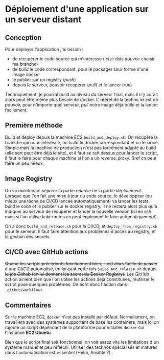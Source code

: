 # Déploiement d'une application sur un serveur distant

## Conception

Pour déployer l'application j'ai besoin :
- de récupérer le code source qui m'intéresse (ici je dois pouvoir choisir ma branche)
- de *build* le code correspondant, pour le packager sour forme d'une image docker
- le publier sur un registry (*push*)
- depuis le serveur, pouvoir récupérer (*pull*) et le lancer (*run*)

Techniquement, je pourrai build au niveau du serveur final, mais il n'y aurait alors peut être même plus besoin de docker. L'intêret de la techno ici est de pouvoir, pour n'importe quel serveur, *pull* notre image déjà build et la lancer facilement.

## Première méthode

Build et deploy depuis la machine EC2 `build_and_deploy.sh`.
On récupère la branche qui nous intéresse, on build le docker correspondant et on le lance. Simple mais la machine de production n'est pas forcément adapté au build (elle sert peut être déjà le site), et il faut se ssh dessus pour lancer le script, il faut le faire pour chaque machine si l'on a un reverse_proxy. Bref on peut faire un peu mieux.

## Image Registry

On va maintenant séparer la partie *release* de la partie *déploiement*. Lorsque que l'on fait une mise à jour du code source, le développeur (ou mieux une tâche de CI/CD lancée automatiquement) va lancer les tests, build le code et le publier sur le docker registry. Il ne restera alors plus qu'à indiquer au serveur de récupérer et lancer la nouvelle version (ici en ssh mais si l'on utilise kubernetes on peut également le faire automatiquement).

On a donc `build_and_release.sh` pour la CI/CD, et `deploy_from_registry.sh` pour le serveur. Il faut faire attention aux problèmes d'accès au registry, et la gestion des secrets.

## CI/CD avec GitHub actions

~~Quand les scripts précédents fonctionnent bien, il est alors facile de passer à une CI/CD automatisé, en lançant cette fois `build_and_release.sh` depuis le job Github (en lui donnant les secret du Docker Registry).~~
Les GitHub action aiment bien que l'on utilise les actions déjà constituées, réutiliser le script pose quelques problèmes. On écrit donc l'action dans `.github/workflows`.

## Commentaires

Sur la machine EC2, `docker` n'est pas installé par défaut. Normalement, on travaillera avec des systèmes supportant de base les containers, mais ici on rajoute un script dépendant de la plateforme pour installer `docker` sur l'instance **EC2 Ubuntu**.

Bien que le script final soit fonctionnel, on voit assez vite les limitations d'un système manuel et peu réfléchi. Utiliser des technos spécialisés et matures dans l'automatisation est essentiel (Helm, Ansible ?).